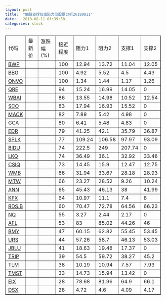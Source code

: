 ```yaml
---
layout: post
title:  "触碰支撑位或阻力位股票分析20180811"
date:   2018-08-11 01:39:38
categories: stock
---
```

<script type="text/javascript">
var stockList = []
stockList.push('gb_bwp');
stockList.push('gb_bbg');
stockList.push('gb_onvo');
stockList.push('gb_qre');
stockList.push('gb_wbai');
stockList.push('gb_sco');
stockList.push('gb_mack');
stockList.push('gb_gca');
stockList.push('gb_edr');
stockList.push('gb_splk');
stockList.push('gb_bidu');
stockList.push('gb_lkq');
stockList.push('gb_csiq');
stockList.push('gb_wmb');
stockList.push('gb_mtw');
stockList.push('gb_ann');
stockList.push('gb_kfx');
stockList.push('gb_rds.b');
stockList.push('gb_nq');
stockList.push('gb_afl');
stockList.push('gb_bmy');
stockList.push('gb_urs');
stockList.push('gb_jblu');
stockList.push('gb_trip');
stockList.push('gb_tlm');
stockList.push('gb_tmst');
stockList.push('gb_eix');
stockList.push('gb_dsx');
</script>
<table border="1">
 <tr>
 <td>代码</td>
 <td>最新价</td>
 <td>涨跌幅(%)</td>
 <td>接近程度</td>
 <td>阻力1</td>
 <td>阻力2</td>
 <td>支撑1</td>
 <td>支撑2</td>
</tr>
  <tr id="bwp" class="green">
  <td><a href="http://stock.finance.sina.com.cn/usstock/quotes/BWP.html" target="_blank">BWP</a></td><td></td><td></td><td>100</td><td>12.94</td><td>13.72</td><td>11.04</td><td>12.05</td></tr>
  <tr id="bbg" class="red">
  <td><a href="http://stock.finance.sina.com.cn/usstock/quotes/BBG.html" target="_blank">BBG</a></td><td></td><td></td><td>100</td><td>4.92</td><td>5.52</td><td>4.5</td><td>4.43</td></tr>
  <tr id="onvo" class="red">
  <td><a href="http://stock.finance.sina.com.cn/usstock/quotes/ONVO.html" target="_blank">ONVO</a></td><td></td><td></td><td>100</td><td>1.34</td><td>1.44</td><td>1.17</td><td>1.26</td></tr>
  <tr id="qre" class="red">
  <td><a href="http://stock.finance.sina.com.cn/usstock/quotes/QRE.html" target="_blank">QRE</a></td><td></td><td></td><td>94</td><td>15.24</td><td>16.99</td><td>14.05</td><td>0</td></tr>
  <tr id="wbai" class="red">
  <td><a href="http://stock.finance.sina.com.cn/usstock/quotes/WBAI.html" target="_blank">WBAI</a></td><td></td><td></td><td>86</td><td>13.55</td><td>14.98</td><td>10.52</td><td>12.54</td></tr>
  <tr id="sco" class="red">
  <td><a href="http://stock.finance.sina.com.cn/usstock/quotes/SCO.html" target="_blank">SCO</a></td><td></td><td></td><td>83</td><td>17.94</td><td>16.93</td><td>15.52</td><td>0</td></tr>
  <tr id="mack" class="red">
  <td><a href="http://stock.finance.sina.com.cn/usstock/quotes/MACK.html" target="_blank">MACK</a></td><td></td><td></td><td>82</td><td>7.89</td><td>5.42</td><td>4.98</td><td>0</td></tr>
  <tr id="gca" class="green">
  <td><a href="http://stock.finance.sina.com.cn/usstock/quotes/GCA.html" target="_blank">GCA</a></td><td></td><td></td><td>80</td><td>6.41</td><td>5.48</td><td>4.83</td><td>0</td></tr>
  <tr id="edr" class="red">
  <td><a href="http://stock.finance.sina.com.cn/usstock/quotes/EDR.html" target="_blank">EDR</a></td><td></td><td></td><td>79</td><td>41.25</td><td>42.1</td><td>35.79</td><td>36.87</td></tr>
  <tr id="splk" class="red">
  <td><a href="http://stock.finance.sina.com.cn/usstock/quotes/SPLK.html" target="_blank">SPLK</a></td><td></td><td></td><td>77</td><td>109.24</td><td>106.58</td><td>97.97</td><td>93.09</td></tr>
  <tr id="bidu" class="red">
  <td><a href="http://stock.finance.sina.com.cn/usstock/quotes/BIDU.html" target="_blank">BIDU</a></td><td></td><td></td><td>74</td><td>222.5</td><td>249</td><td>207.74</td><td>0</td></tr>
  <tr id="lkq" class="green">
  <td><a href="http://stock.finance.sina.com.cn/usstock/quotes/LKQ.html" target="_blank">LKQ</a></td><td></td><td></td><td>74</td><td>36.49</td><td>36.1</td><td>32.92</td><td>33.46</td></tr>
  <tr id="csiq" class="red">
  <td><a href="http://stock.finance.sina.com.cn/usstock/quotes/CSIQ.html" target="_blank">CSIQ</a></td><td></td><td></td><td>73</td><td>14.45</td><td>15.9</td><td>12.47</td><td>12.75</td></tr>
  <tr id="wmb" class="red">
  <td><a href="http://stock.finance.sina.com.cn/usstock/quotes/WMB.html" target="_blank">WMB</a></td><td></td><td></td><td>66</td><td>31.94</td><td>33.67</td><td>28.18</td><td>28.93</td></tr>
  <tr id="mtw" class="red">
  <td><a href="http://stock.finance.sina.com.cn/usstock/quotes/MTW.html" target="_blank">MTW</a></td><td></td><td></td><td>66</td><td>23.27</td><td>28.52</td><td>9.26</td><td>10.24</td></tr>
  <tr id="ann" class="red">
  <td><a href="http://stock.finance.sina.com.cn/usstock/quotes/ANN.html" target="_blank">ANN</a></td><td></td><td></td><td>65</td><td>45.43</td><td>46.13</td><td>38</td><td>41.99</td></tr>
  <tr id="kfx" class="green">
  <td><a href="http://stock.finance.sina.com.cn/usstock/quotes/KFX.html" target="_blank">KFX</a></td><td></td><td></td><td>64</td><td>10.97</td><td>11.1</td><td>7.4</td><td>8</td></tr>
  <tr id="rds.b" class="green">
  <td><a href="http://stock.finance.sina.com.cn/usstock/quotes/RDS.B.html" target="_blank">RDS.B</a></td><td></td><td></td><td>60</td><td>70.47</td><td>72.78</td><td>64.56</td><td>66.23</td></tr>
  <tr id="nq" class="green">
  <td><a href="http://stock.finance.sina.com.cn/usstock/quotes/NQ.html" target="_blank">NQ</a></td><td></td><td></td><td>55</td><td>3.27</td><td>2.44</td><td>2.17</td><td>0</td></tr>
  <tr id="afl" class="green">
  <td><a href="http://stock.finance.sina.com.cn/usstock/quotes/AFL.html" target="_blank">AFL</a></td><td></td><td></td><td>53</td><td>83</td><td>85.02</td><td>44.26</td><td>46</td></tr>
  <tr id="bmy" class="red">
  <td><a href="http://stock.finance.sina.com.cn/usstock/quotes/BMY.html" target="_blank">BMY</a></td><td></td><td></td><td>47</td><td>60.15</td><td>62.82</td><td>55.45</td><td>53.45</td></tr>
  <tr id="urs" class="green">
  <td><a href="http://stock.finance.sina.com.cn/usstock/quotes/URS.html" target="_blank">URS</a></td><td></td><td></td><td>44</td><td>57.26</td><td>58.7</td><td>46.13</td><td>53.03</td></tr>
  <tr id="jblu" class="red">
  <td><a href="http://stock.finance.sina.com.cn/usstock/quotes/JBLU.html" target="_blank">JBLU</a></td><td></td><td></td><td>41</td><td>18.63</td><td>19.48</td><td>17.37</td><td>0</td></tr>
  <tr id="trip" class="red">
  <td><a href="http://stock.finance.sina.com.cn/usstock/quotes/TRIP.html" target="_blank">TRIP</a></td><td></td><td></td><td>39</td><td>54.5</td><td>59.72</td><td>38.27</td><td>45.2</td></tr>
  <tr id="tlm" class="green">
  <td><a href="http://stock.finance.sina.com.cn/usstock/quotes/TLM.html" target="_blank">TLM</a></td><td></td><td></td><td>38</td><td>10.19</td><td>10.94</td><td>7.57</td><td>7.93</td></tr>
  <tr id="tmst" class="green">
  <td><a href="http://stock.finance.sina.com.cn/usstock/quotes/TMST.html" target="_blank">TMST</a></td><td></td><td></td><td>33</td><td>14.73</td><td>15.94</td><td>13.42</td><td>0</td></tr>
  <tr id="eix" class="green">
  <td><a href="http://stock.finance.sina.com.cn/usstock/quotes/EIX.html" target="_blank">EIX</a></td><td></td><td></td><td>28</td><td>78.68</td><td>81.96</td><td>64.9</td><td>66.1</td></tr>
  <tr id="dsx" class="green">
  <td><a href="http://stock.finance.sina.com.cn/usstock/quotes/DSX.html" target="_blank">DSX</a></td><td></td><td></td><td>28</td><td>4.72</td><td>4.6</td><td>4.09</td><td>4.17</td></tr>
</table>
